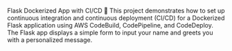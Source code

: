 
Flask Dockerized App with CI/CD 🐳
This project demonstrates how to set up continuous integration and continuous deployment (CI/CD) for a Dockerized Flask application using AWS CodeBuild, CodePipeline, and CodeDeploy. The Flask app displays a simple form to input your name and greets you with a personalized message.
